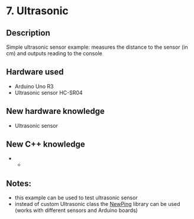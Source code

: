 # 7. Ultrasonic

## Description
Simple ultrasonic sensor example: measures the distance to the sensor (in cm) and outputs reading to the console

## Hardware used
* Arduino Uno R3
* Ultrasonic sensor HC-SR04

## New hardware knowledge
* Ultrasonic sensor

## New C++ knowledge
* - 

## Notes: 
* this example can be used to test ultrasonic sensor
* instead of custom Ultrasonic class the [NewPing](https://playground.arduino.cc/Code/NewPing) library can be used (works with different sensors and Arduino boards)


